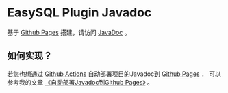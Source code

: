 # EasySQL Plugin Javadoc

基于 [Github Pages](https://pages.github.com/) 搭建，请访问 [JavaDoc](https://carmjos.github.io/EasySQL-Plugin) 。

## 如何实现？

若您也想通过 [Github Actions](https://docs.github.com/en/actions/learn-github-actions) 
自动部署项目的Javadoc到 [Github Pages](https://pages.github.com/) ，
可以参考我的文章 [《自动部署Javadoc到Github Pages》](https://pages.carm.cc/doc/javadoc-in-github.html) 。